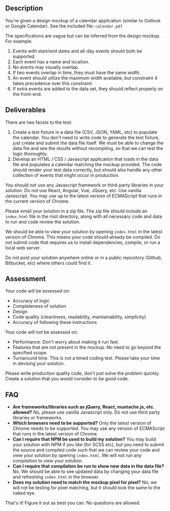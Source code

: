 ## Description

You're given a design mockup of a calendar application (similar to Outlook or Google Calendar). See the included file: `calendar.pdf`

The specifications are vague but can be inferred from the design mockup. For example:

1. Events with start/end dates and all-day events should both be supported.
1. Each event has a name and location.
1. No events may visually overlap.
1. If two events overlap in time, they must have the same width.
1. An event should utilize the maximum width available, but constraint 4 takes precedence over this constraint.
1. If extra events are added to the data set, they should reflect properly on the front-end.


## Deliverables

There are two facets to the test:

1. Create a test fixture in a data file (CSV, JSON, YAML, etc) to populate the calendar. You don't need to write code to generate the test fixture, just create and submit the data file itself. We must be able to change the data file and see the results without recompiling, so that we can test the logic thoroughly.
1. Develop an HTML / CSS / Javascript application that loads in the data file and populates a calendar matching the mockup provided. The code should render your test data correctly, but should also handle any other collection of events that might occur in production.

You should not use any Javascript framework or third-party libraries in your solution. Do not use React, Angular, Vue, JQuery, etc. Use vanilla Javascript. You may use up to the latest version of ECMAScript that runs in the current version of Chrome.

Please email your solution in a zip file. The zip file should include an `index.html` file in the root directory, along with all necessary code and data to run and code review the solution.

We should be able to view your solution by opening `index.html` in the latest version of Chrome. This means your code should already be compiled. Do not submit code that requires us to install dependencies, compile, or run a local web server.

Do not post your solution anywhere online or in a public repository (Github, Bitbucket, etc) where others could find it.


## Assessment

Your code will be assessed on: 

- Accuracy of logic
- Completeness of solution
- Design
- Code quality (cleanliness, readability, maintainability, simplicity)
- Accuracy of following these instructions

Your code *will not* be assessed on:

- Performance. Don't worry about making it run fast.
- Features that are not present in the mockup. No need to go beyond the specified scope.
- Turnaround time. This is not a timed coding test. Please take your time in devising your solution.

Please write production quality code, don't just solve the problem quickly. Create a solution that you would consider to be *good* code.


## FAQ

- **Are frameworks/libraries such as jQuery, React, mustache.js, etc. allowed?** No, please use vanilla Javascript only. Do not use third party libraries or frameworks.
- **Which browsers need to be supported?** Only the latest version of Chrome needs to be supported. You may use any version of ECMAScript that runs in the latest version of Chrome.
- **Can I require that NPM be used to build my solution?** You may build your solution with NPM if you like (for SCSS etc), but you need to submit the source and compiled code such that we can review your code and view your solution by opening `index.html`. We will not run any compilation to view your solution.
- **Can I require that compilation be run to show new data in the data file?** No. We should be able to see updated data by changing your data file and refreshing `index.html` in the browser.
- **Does my solution need to match the mockup pixel for pixel?** No, we will not be testing for pixel matching, but it should look the same to the naked eye.

That's it! Figure it out as best you can. No questions are allowed.
